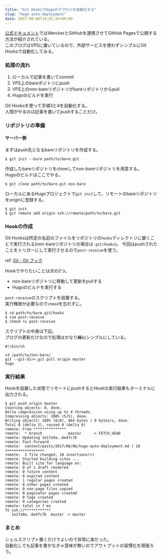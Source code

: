 ```yaml
---
title: "Git HooksでHugoのデプロイを自動化する"
slug: "hugo-auto-deployment"
date: 2017-08-06T14:01:16+09:00
---
```


[公式ドキュメント](https://gohugo.io/hosting-and-deployment/deployment-with-wercker/)ではWerckerとGitHubを連携させてGitHub Pagesで公開する方法が紹介されている。  
このブログはVPSに置いているので、外部サービスを使わずシンプルにGit Hooksで自動化してみる。

### 処理の流れ
1. ローカルで記事を書いてcommit
2. VPS上のbareポジトリにpush
3. VPS上のnon-bareリポジトリがbareリポジトリからpull
4. Hugoのビルドを実行

Git Hooksを使って手順3と4を自動化する。  
人間がやるのは記事を書いてpushすることだけ。

### リポジトリの準備

#### サーバー側
まずはpush先となるbareリポジトリを作成する。

```
$ git init --bare path/to/bare.git
```

作成したbareリポジトリをcloneしてnon-bareリポジトリを用意する。  
Hugoのビルドはここでやる。
```
$ git clone path/to/bare.git non-bare
```

ローカルにあるHugoプロジェクトで`git init`して、リモートのbareリポジトリをoriginに登録する。
```
$ git init
$ git remote add origin ssh://remote/path/to/bare.git
```

### Hookの作成
Git Hooksは所定の名前のファイルをリポジトリの`hooks`ディレクトリに置くことで実行される(non-bareリポジトリの場合は`.git/hooks`)。
今回はpushされたことをトリガーにして実行させるので`post-receive`を使う。

ref. [Git - Git フック](https://git-scm.com/book/ja/v2/Git-%E3%81%AE%E3%82%AB%E3%82%B9%E3%82%BF%E3%83%9E%E3%82%A4%E3%82%BA-Git-%E3%83%95%E3%83%83%E3%82%AF)

Hookでやりたいことは次の2つ。

- non-bareリポジトリに移動して更新をpullする
- Hugoのビルドを実行する

`post-receive`のスクリプトを設置する。  
実行権限が必要なので`chmod`を忘れずに。

```
$ cd path/to/bare.git/hooks
$ vim post-receive
$ chmod +x post-receive
```

スクリプトの中身は下記。  
ブログの更新だけなので処理はかなり~~雑に~~シンプルにしている。

```
#!/bin/sh

cd /path/to/non-bare/
git --git-dir=.git pull origin master
hugo
```

### 実行結果
Hookを設置した状態でリモートにpushするとHookの実行結果もターミナルに出力される。

```
$ git push origin master
Counting objects: 8, done.
Delta compression using up to 4 threads.
Compressing objects: 100% (5/5), done.
Writing objects: 100% (8/8), 864 bytes | 0 bytes/s, done.
Total 8 (delta 2), reused 0 (delta 0)
remote: From ***************
remote:  * branch            master     -> FETCH_HEAD
remote: Updating 1e17a9a..6e47c7b
remote: Fast-forward
remote:  content/posts/2017/08/06/hugo-auto-deployment.md | 18 ++++++++++++++++++
remote:  1 file changed, 18 insertions(+)
remote: Started building sites ...
remote: Built site for language en:
remote: 0 of 1 draft rendered
remote: 0 future content
remote: 0 expired content
remote: 1 regular pages created
remote: 8 other pages created
remote: 0 non-page files copied
remote: 0 paginator pages created
remote: 0 tags created
remote: 0 categories created
remote: total in 7 ms
To ssh://************
   1e17a9a..6e47c7b  master -> master
```

### まとめ
シェルスクリプト置くだけでよいので非常に楽だった。  
自動化しても記事を書かなきゃ意味が無いのでアウトプットの習慣化を頑張ろう。
